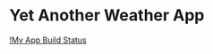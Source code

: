 # Yet Another Weather App

[!My App Build Status](https://github.com/e0941870/yet_another_weather_map/actions/workflows/main.yml/badge.svg)